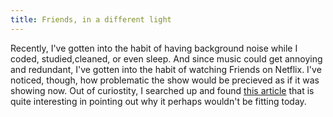 ```yaml
---
title: Friends, in a different light
---
```

<p> Recently, I've gotten into the habit of having background noise while I coded, studied,cleaned, or even sleep. And since music could get annoying and redundant, I've gotten into the habit of watching Friends on Netflix. I've noticed, though, how problematic the show would be precieved as if it was showing now. Out of curiostity, I searched up and found <a href= "https://www.independent.co.uk/arts-entertainment/films/friends-netflix-sitcom-problem-sexism-men-joey-phoebe-chandler-ross-rachel-a8168976.html">this article</a> that is quite interesting in pointing out why it perhaps wouldn't be fitting today.
